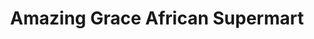 ---
title: "Amazing Grace African Supermart"
url: /richmond/amazing-grace-african-supermart/
shop: supermarket
---